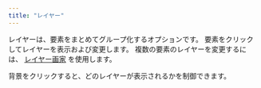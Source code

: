 ```yaml
---
title: "レイヤー"
---
```


レイヤーは、要素をまとめてグループ化するオプションです。 要素をクリックしてレイヤーを表示および変更します。 複数の要素のレイヤーを変更するには、 [レイヤー画家](painters/layer.md) を使用します。

背景をクリックすると、どのレイヤーが表示されるかを制御できます。
